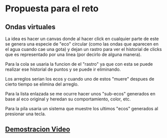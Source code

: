 # Propuesta para el reto 
## Ondas virtuales 
La idea es hacer un canvas donde al hacer click en cualquier parte de este se genera una especie de "eco" circular (como las ondas que aparecen en el agua cuando cae una gota) y dejan un rastro para ver el historial de clicks que es representado por una linea (por decirlo de alguna manera). 

Para la cola se usaria la funcion de el "rastro" ya que con esta se puede realizar ese historial de puntos y se puede ir eliminando.

Los arreglos serian los ecos y cuando uno de estos "muere" despues de cierto tiempo se elimina del arreglo.

Para la lista enlazada se me ocurre hacer unos "sub-ecos" generados en base al eco original y heredan su comportamiento, color, etc.

Para la pila usaria un sistema que muestre los ultimos "ecos" generados al presionar una tecla.

## [Demostracion Video](https://youtu.be/Y9undA1NicU)

##
